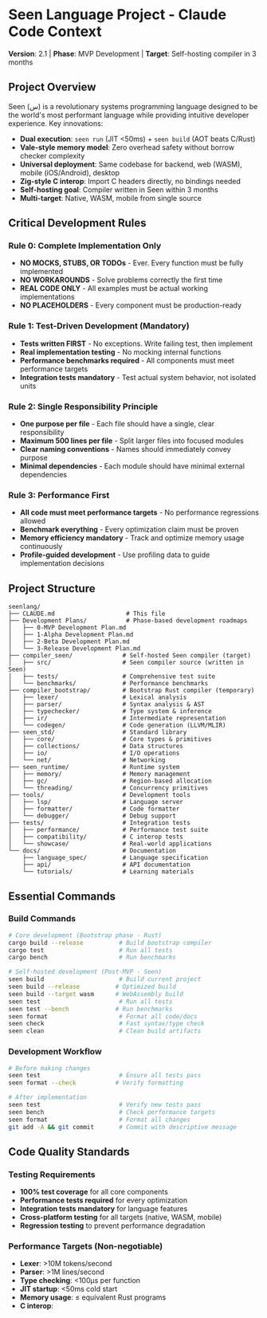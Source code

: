 # Seen Language Project - Claude Code Context

**Version**: 2.1 | **Phase**: MVP Development | **Target**: Self-hosting compiler in 3 months

## Project Overview

Seen (س) is a revolutionary systems programming language designed to be the world's most performant language while providing intuitive developer experience. Key innovations:

- **Dual execution**: `seen run` (JIT <50ms) + `seen build` (AOT beats C/Rust)
- **Vale-style memory model**: Zero overhead safety without borrow checker complexity
- **Universal deployment**: Same codebase for backend, web (WASM), mobile (iOS/Android), desktop
- **Zig-style C interop**: Import C headers directly, no bindings needed
- **Self-hosting goal**: Compiler written in Seen within 3 months
- **Multi-target**: Native, WASM, mobile from single source

## Critical Development Rules

### Rule 0: Complete Implementation Only
- **NO MOCKS, STUBS, OR TODOs** - Ever. Every function must be fully implemented
- **NO WORKAROUNDS** - Solve problems correctly the first time
- **REAL CODE ONLY** - All examples must be actual working implementations
- **NO PLACEHOLDERS** - Every component must be production-ready

### Rule 1: Test-Driven Development (Mandatory)
- **Tests written FIRST** - No exceptions. Write failing test, then implement
- **Real implementation testing** - No mocking internal functions
- **Performance benchmarks required** - All components must meet performance targets
- **Integration tests mandatory** - Test actual system behavior, not isolated units

### Rule 2: Single Responsibility Principle
- **One purpose per file** - Each file should have a single, clear responsibility
- **Maximum 500 lines per file** - Split larger files into focused modules
- **Clear naming conventions** - Names should immediately convey purpose
- **Minimal dependencies** - Each module should have minimal external dependencies

### Rule 3: Performance First
- **All code must meet performance targets** - No performance regressions allowed
- **Benchmark everything** - Every optimization claim must be proven
- **Memory efficiency mandatory** - Track and optimize memory usage continuously
- **Profile-guided development** - Use profiling data to guide implementation decisions

## Project Structure

```
seenlang/
├── CLAUDE.md                    # This file
├── Development Plans/           # Phase-based development roadmaps
│   ├── 0-MVP Development Plan.md
│   ├── 1-Alpha Development Plan.md  
│   ├── 2-Beta Development Plan.md
│   └── 3-Release Development Plan.md
├── compiler_seen/              # Self-hosted Seen compiler (target)
│   ├── src/                    # Seen compiler source (written in Seen)
│   ├── tests/                  # Comprehensive test suite
│   └── benchmarks/             # Performance benchmarks
├── compiler_bootstrap/         # Bootstrap Rust compiler (temporary)
│   ├── lexer/                  # Lexical analysis
│   ├── parser/                 # Syntax analysis & AST
│   ├── typechecker/            # Type system & inference
│   ├── ir/                     # Intermediate representation
│   └── codegen/                # Code generation (LLVM/MLIR)
├── seen_std/                   # Standard library
│   ├── core/                   # Core types & primitives
│   ├── collections/            # Data structures
│   ├── io/                     # I/O operations
│   └── net/                    # Networking
├── seen_runtime/               # Runtime system
│   ├── memory/                 # Memory management
│   ├── gc/                     # Region-based allocation
│   └── threading/              # Concurrency primitives
├── tools/                      # Development tools
│   ├── lsp/                    # Language server
│   ├── formatter/              # Code formatter
│   └── debugger/               # Debug support
├── tests/                      # Integration tests
│   ├── performance/            # Performance test suite
│   ├── compatibility/          # C interop tests
│   └── showcase/               # Real-world applications
└── docs/                       # Documentation
    ├── language_spec/          # Language specification
    ├── api/                    # API documentation
    └── tutorials/              # Learning materials
```

## Essential Commands

### Build Commands
```bash
# Core development (Bootstrap phase - Rust)
cargo build --release          # Build bootstrap compiler
cargo test                     # Run all tests
cargo bench                    # Run benchmarks

# Self-hosted development (Post-MVP - Seen) 
seen build                     # Build current project
seen build --release          # Optimized build
seen build --target wasm      # WebAssembly build
seen test                      # Run all tests
seen test --bench             # Run benchmarks
seen format                    # Format all code/docs
seen check                     # Fast syntax/type check
seen clean                     # Clean build artifacts
```

### Development Workflow
```bash
# Before making changes
seen test                      # Ensure all tests pass
seen format --check           # Verify formatting

# After implementation  
seen test                      # Verify new tests pass
seen bench                     # Check performance targets
seen format                    # Format all changes
git add -A && git commit       # Commit with descriptive message
```

## Code Quality Standards

### Testing Requirements
- **100% test coverage** for all core components
- **Performance tests required** for every optimization
- **Integration tests mandatory** for language features
- **Cross-platform testing** for all targets (native, WASM, mobile)
- **Regression testing** to prevent performance degradation

### Performance Targets (Non-negotiable)
- **Lexer**: >10M tokens/second
- **Parser**: >1M lines/second
- **Type checking**: <100μs per function
- **JIT startup**: <50ms cold start
- **Memory usage**: ≤ equivalent Rust programs
- **C interop**: